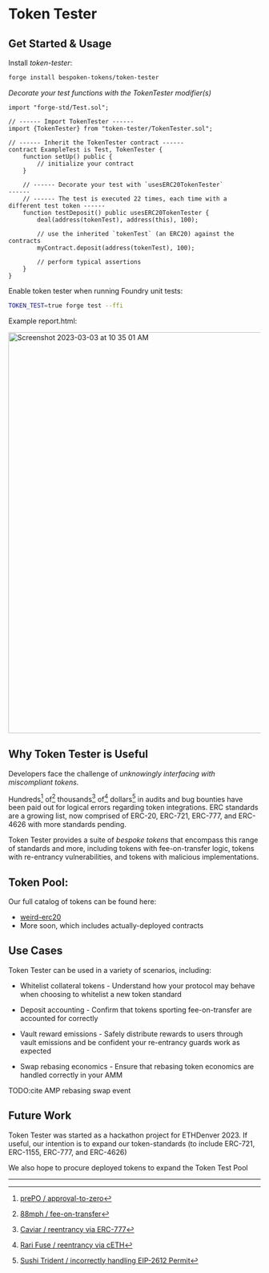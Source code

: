 # Token Tester

## Get Started & Usage

Install *token-tester*:

```bash
forge install bespoken-tokens/token-tester
```

*Decorate your test functions with the TokenTester modifier(s)*
```solidity
import "forge-std/Test.sol";

// ------ Import TokenTester ------
import {TokenTester} from "token-tester/TokenTester.sol";

// ------ Inherit the TokenTester contract ------
contract ExampleTest is Test, TokenTester {
    function setUp() public {
        // initialize your contract
    }
    
    // ------ Decorate your test with `usesERC20TokenTester`                       ------
    // ------ The test is executed 22 times, each time with a different test token ------
    function testDeposit() public usesERC20TokenTester {
        deal(address(tokenTest), address(this), 100);
        
        // use the inherited `tokenTest` (an ERC20) against the contracts
        myContract.deposit(address(tokenTest), 100);
        
        // perform typical assertions
    }
}
```

Enable token tester when running Foundry unit tests:
```bash
TOKEN_TEST=true forge test --ffi
```

Example report.html:

<img width="800" alt="Screenshot 2023-03-03 at 10 35 01 AM" src="https://user-images.githubusercontent.com/98790946/222789188-d80d41c5-4cc0-4458-bb27-eb0e8f6eaf4b.png">


## Why Token Tester is Useful
Developers face the challenge of *unknowingly interfacing with miscompliant tokens.*

Hundreds[^1] of[^2] thousands[^3] of[^4] dollars[^5]  in audits and bug bounties have been paid out for logical errors regarding token integrations. ERC standards are a growing list, now comprised of ERC-20, ERC-721, ERC-777, and ERC-4626 with more standards pending.

Token Tester provides a suite of *bespoke tokens* that encompass this range of standards and more, including tokens with fee-on-transfer logic, tokens with re-entrancy vulnerabilities, and tokens with malicious implementations.

## Token Pool:
Our full catalog of tokens can be found here:
- [weird-erc20](https://github.com/d-xo/weird-erc20)
- More soon, which includes actually-deployed contracts


## Use Cases
Token Tester can be used in a variety of scenarios, including:

- Whitelist collateral tokens - Understand how your protocol may behave when choosing to whitelist a new token standard

- Deposit accounting - Confirm that tokens sporting fee-on-transfer are accounted for correctly

- Vault reward emissions - Safely distribute rewards to users through vault emissions and be confident your re-entrancy guards work as expected

- Swap rebasing economics - Ensure that rebasing token economics are handled correctly in your AMM 

TODO:cite AMP rebasing swap event

## Future Work

Token Tester was started as a hackathon project for ETHDenver 2023. If useful, our intention is to expand our token-standards (to include ERC-721, ERC-1155, ERC-777, and ERC-4626)

We also hope to procure deployed tokens to expand the Token Test Pool


---

[^1]: [prePO / approval-to-zero](https://code4rena.com/reports/2022-03-prepo/#l-02-the-contract-should-approve0-first)
[^2]: [88mph / fee-on-transfer](https://code4rena.com/reports/2021-05-88mph/#m-01-incompatability-with-deflationary--fee-on-transfer-tokens)
[^3]: [Caviar / reentrancy via ERC-777](https://code4rena.com/reports/2022-12-caviar/#h-01-reentrancy-in-buy-function-for-erc777-tokens-allows-buying-funds-with-considerable-discount)
[^4]: [Rari Fuse / reentrancy via cETH](https://www.certik.com/resources/blog/6LiXVtPQ8q5AQfqOUPnTOS-revisiting-fei-protocol-incident)
[^5]: [Sushi Trident / incorrectly handling EIP-2612 Permit](https://code4rena.com/reports/2021-09-sushitrident-2#m-05-tridentnftpermit-should-always-check-recoveredaddress--0)
